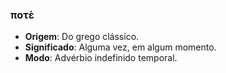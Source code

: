 ### ποτὲ
- **Origem**: Do grego clássico.
- **Significado**: Alguma vez, em algum momento.
- **Modo**: Advérbio indefinido temporal.